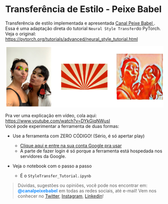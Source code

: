 # Transferência de Estilo - Peixe Babel

Transferência de estilo implementada e apresentada <a href=""> Canal Peixe Babel <a>. <br>
Essa é uma adaptação direta do tutorial `Neural Style Transfer`do PyTorch. Veja o original: https://pytorch.org/tutorials/advanced/neural_style_tutorial.html 

![](https://github.com/peixebabel/style_transfer/blob/master/exemplo.png)

Pra ver uma explicação em vídeo, cola aqui: https://www.youtube.com/watch?v=DYkGiqNWusI <br>
Você pode experimentar a ferramenta de duas formas: 

* Use a ferramenta com ZERO CÓDIGO! (Sério, é só apertar play)
  * [Clique aqui e entre na sua conta Google pra usar](https://colab.research.google.com/drive/1pcmExh5AZUo6LXblsDg2qfLyhlhGjI7U?usp=sharing)
  * A parte de fazer login é só porque a ferramenta está hospedada nos servidores da Google.
  
* Veja o notebook com o passo a passo
  * É o `StyleTransfer_Tutorial.ipynb`

> Dúvidas, sugestões ou opiniões, você pode nos encontrar em: <font color='dodgerblue'>**@canalpeixebabel**</font> em todas as redes sociais, até e-mail! Vem nos conhecer no <a href="https://twitter.com/canalpeixebabel">Twitter</a>, <a href="https://www.instagram.com/canalpeixebabel/">Instagram</a>, <a href="https://www.linkedin.com/company/canal-peixe-babel">Linkedin</a>!

